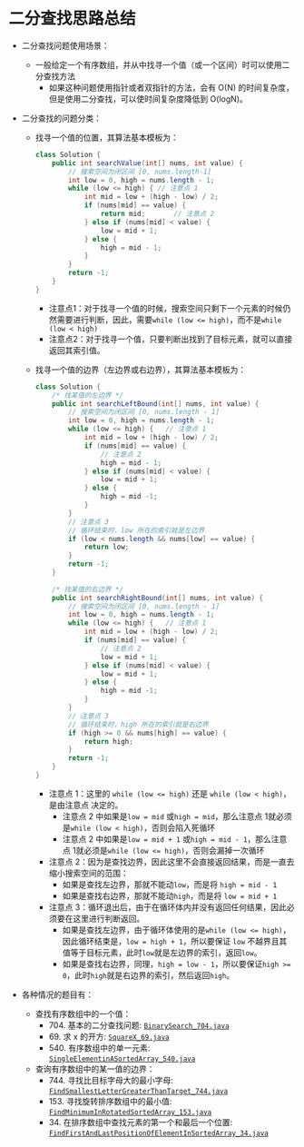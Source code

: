 # 二分查找思路总结

- 二分查找问题使用场景：
    - 一般给定一个有序数组，并从中找寻一个值（或一个区间）时可以使用二分查找方法
        - 如果这种问题使用指针或者双指针的方法，会有 O(N) 的时间复杂度，但是使用二分查找，可以使时间复杂度降低到 O(logN)。
- 二分查找的问题分类：
    - 找寻一个值的位置，其算法基本模板为：
      ```Java
      class Solution {
          public int searchValue(int[] nums, int value) {
              // 搜索空间为闭区间 [0, nums.length-1]
              int low = 0, high = nums.length - 1; 
              while (low <= high) {	// 注意点 1
                  int mid = low + (high - low) / 2;
                  if (nums[mid] == value) {
                      return mid;		// 注意点 2
                  } else if (nums[mid] < value) {
                      low = mid + 1;
                  } else {
                      high = mid - 1;
                  }
              }
              return -1;
          }
      }
      ```
      
      -   注意点1：对于找寻一个值的时候，搜索空间只剩下一个元素的时候仍然需要进行判断，因此，需要`while (low <= high)`，而不是`while (low < high)`
      -   注意点2：对于找寻一个值，只要判断出找到了目标元素，就可以直接返回其索引值。
      
    - 找寻一个值的边界（左边界或右边界），其算法基本模板为：
    
        ```java
        class Solution {
            /* 找某值的左边界 */
            public int searchLeftBound(int[] nums, int value) {
                // 搜索空间为闭区间 [0, nums.length - 1]
                int low = 0, high = nums.length - 1;
                while (low <= high) {	// 注意点 1
                    int mid = low + (high - low) / 2;
                    if (nums[mid] == value) {
                        // 注意点 2
                        high = mid - 1;
                    } else if (nums[mid] < value) {
                        low = mid + 1;
                    } else {
                        high = mid -1;
                    }
                }
                // 注意点 3
                // 循环结束时，low 所在的索引就是左边界
        		if (low < nums.length && nums[low] == value) {
                    return low;
                }
                return -1;
            }
            
            /* 找某值的右边界 */
            public int searchRightBound(int[] nums, int value) {
                // 搜索空间为闭区间 [0, nums.length - 1]
                int low = 0, high = nums.length - 1;
                while (low <= high) {	// 注意点 1
                    int mid = low + (high - low) / 2;
                    if (nums[mid] == value) {
                        // 注意点 2
                        low = mid + 1;
                    } else if (nums[mid] < value) {
                        low = mid + 1;
                    } else {
                        high = mid -1;
                    }
                }
                // 注意点 3
                // 循环结束时，high 所在的索引就是右边界
        		if (high >= 0 && nums[high] == value) {
                    return high;
                }
                return -1;
            }
        }
        ```
    
        -   注意点 1：这里的 `while (low <= high)` 还是 `while (low < high)`，是由注意点 决定的。
            -   注意点 2 中如果是`low = mid` 或`high = mid`，那么注意点 1就必须是`while (low < high)`，否则会陷入死循环
            -   注意点 2 中如果是`low = mid + 1` 或`high = mid - 1`，那么注意点 1就必须是`while (low <= high)`，否则会漏掉一次循环
        -   注意点 2：因为是查找边界，因此这里不会直接返回结果，而是一直去缩小搜索空间的范围：
            -   如果是查找左边界，那就不能动`low`，而是将 `high = mid - 1`
            -   如果是查找右边界，那就不能动`high`，而是将 `low = mid + 1`
        -   注意点 3：循环退出后，由于在循环体内并没有返回任何结果，因此必须要在这里进行判断返回。
            -   如果是查找左边界，由于循环体使用的是`while (low <= high)`，因此循环结束是，`low = high + 1`，所以要保证 `low` 不越界且其值等于目标元素，此时`low`就是左边界的索引，返回`low`。
            -   如果是查找右边界，同理，`high = low - 1`，所以要保证`high >= 0`，此时`high`就是右边界的索引，然后返回`high`。

-   各种情况的题目有：
    -   查找有序数组中的一个值：
        -   704\. 基本的二分查找问题: [`BinarySearch_704.java`](./BinarySearch_704.java)
        -   69\. 求 x 的开方: [`SquareX_69.java`](./SquareX_69.java)
        -   540\. 有序数组中的单一元素: [`SingleElementinASortedArray_540.java`](./SingleElementinASortedArray_540.java)
    -   查询有序数组中的某一值的边界：
        -   744\. 寻找比目标字母大的最小字母: [`FindSmallestLetterGreaterThanTarget_744.java`](./FindSmallestLetterGreaterThanTarget_744.java)
        -   153\. 寻找旋转排序数组中的最小值: [`FindMinimumInRotatedSortedArray_153.java`](./FindMinimumInRotatedSortedArray_153.java)
        -   34\. 在排序数组中查找元素的第一个和最后一个位置: [`FindFirstAndLastPositionOfElementInSortedArray_34.java`](./FindFirstAndLastPositionOfElementInSortedArray_34.java)


